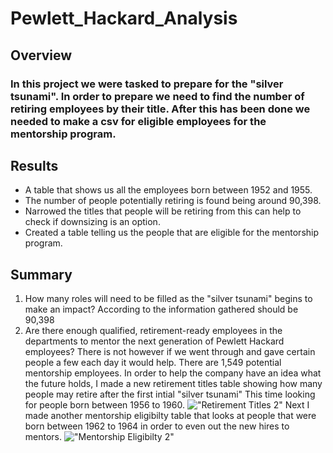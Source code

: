 # Pewlett_Hackard_Analysis

## Overview
### In this project we were tasked to prepare for the "silver tsunami". In order to prepare we need to find the number of retiring employees by their title. After this has been done we needed to make a csv for eligible employees for the mentorship program.
## Results 
- A table that shows us all the employees born between 1952 and 1955.
- The number of people potentially retiring is found being around 90,398.
- Narrowed the titles that people will be retiring from this can help to check if downsizing is an option.
- Created a table telling us the people that are eligible for the mentorship program.
## Summary 
1. How many roles will need to be filled as the "silver tsunami" begins to make an impact? According to the information gathered should be 90,398
2. Are there enough qualified, retirement-ready employees in the departments to mentor the next generation of Pewlett Hackard employees? There is not however if we went through and gave certain people a few each day it would help. There are 1,549 potential mentorship employees.
In order to help the company have an idea what the future holds, I made a new retirement titles table showing how many people may retire after the first intial "silver tsunami" This time looking for people born between 1956 to 1960.
!["Retirement Titles 2"](Resources/Retirement_titles_2)
Next I made another mentorship eligibilty table that looks at people that were born between 1962 to 1964 in order to even out the new hires to mentors.
!["Mentorship Eligibilty 2"](Resources/Mentorship_eligibilty_2)
